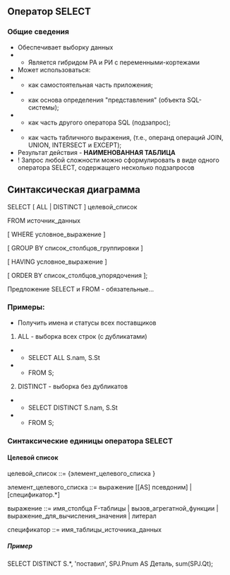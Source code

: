 ## Оператор SELECT
### Общие сведения
- Обеспечивает выборку данных
- - Является гибридом РА и РИ с переменными-кортежами
- Может использоваться:
- - как самостоятельная часть приложения;
- - как основа определения "представления" (объекта SQL-системы);
- - как часть другого оператора SQL (подзапрос);
- - как часть табличного выражения, (т.е., операнд операций JOIN, UNION, INTERSECT и EXCEPT);
- Результат действия - __НАИМЕНОВАННАЯ ТАБЛИЦА__
- ! Запрос любой сложности можно сформулировать в виде одного оператора SELECT, содержащего несколько подзапросов

## Синтаксическая диаграмма
SELECT [ ALL | DISTINCT ] целевой_список

FROM источник_данных

[ WHERE условное\_выражение ]

[ GROUP BY список\_столбцов\_группировки ]

[ HAVING условное_выражение ]

[ ORDER BY список\_столбцов\_упорядочения ];

Предложение SELECT и FROM - обязательные...

### Примеры:
- Получить имена и статусы всех поставщиков
1. ALL - выборка всех строк (с дубликатами)
- - SELECT ALL S.nam, S.St
- - FROM S;
2. DISTINCT - выборка без дубликатов
- - SELECT DISTINCT S.nam, S.St
- - FROM S;

### Синтаксические единицы оператора SELECT
#### Целевой список
целевой\_список ::= {элемент\_целевого\_списка }

элемент\_целевого\_списка ::= выражение [[AS] псевдоним] | [спецификатор.*]

выражение ::= имя\_столбца F-таблицы | вызов\_агрегатной\_функции | выражение\_для\_вычисления\_значения | литерал

спецификатор ::= имя\_таблицы\_источника\_данных
##### Пример
SELECT DISTINCT S.*, 'поставил', SPJ.Pnum AS Деталь, sum(SPJ.Qt);



